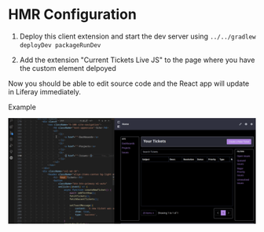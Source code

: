 # HMR Configuration

1. Deploy this client extension and start the dev server using `../../gradlew deployDev packageRunDev`

1. Add the extension "Current Tickets Live JS" to the page where you have the custom element delpoyed

Now you should be able to edit source code and the React app will update in Liferay immediately.

Example

![Example](./react-live-edit.gif)
